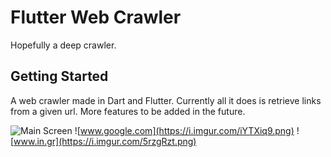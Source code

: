 # Flutter Web Crawler

Hopefully a deep crawler.

## Getting Started

A web crawler made in Dart and Flutter. Currently all it does is retrieve links from a given url.
More features to be added in the future.

![Main Screen](https://i.imgur.com/Q320ZRQ.png)
![www.google.com](https://i.imgur.com/iYTXiq9.png)
![www.in.gr](https://i.imgur.com/5rzgRzt.png)